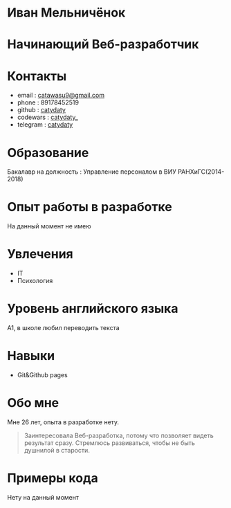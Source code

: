 Иван Мельничёнок
====

Начинающий Веб-разработчик
====

Контакты
====
* email : catawasu9@gmail.com
* phone : 89178452519
* github : [catydaty](https://github.com/catydaty)
* codewars : [catydaty_](https://www.codewars.com/users/catydaty_)
* telegram : [catydaty](https://t.me/catydaty)

Образование
====
Бакалавр на должность : Управление персоналом в ВИУ РАНХиГС(2014-2018)

Опыт работы в разработке
====
На данный момент не имею

Увлечения
====
* IT 
* Психология

Уровень английского языка
====
А1, в школе любил переводить текста

Навыки
====
* Git&Github pages

Обо мне
====
Мне 26 лет, опыта в разработке нету. 
>Заинтересовала Веб-разработка, потому что позволяет видеть результат сразу. Стремлюсь развиваться, чтобы не быть душнилой в старости.

Примеры кода
====
Нету на данный момент


